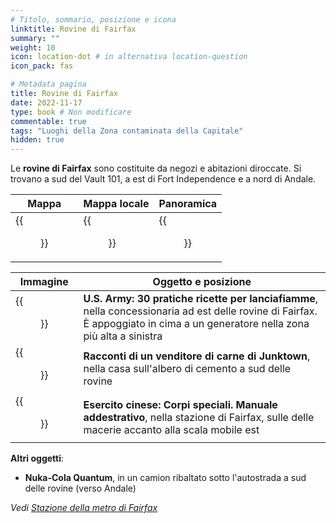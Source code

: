 ```yaml
---
# Titolo, sommario, posizione e icona
linktitle: Rovine di Fairfax
summary: ""
weight: 10
icon: location-dot # in alternativa location-question
icon_pack: fas

# Metadata pagina
title: Rovine di Fairfax
date: 2022-11-17
type: book # Non modificare
commentable: true
tags: "Luoghi della Zona contaminata della Capitale"
hidden: true
---
```


<div class="fo3">


Le **rovine di Fairfax** sono costituite da negozi e abitazioni diroccate. Si trovano a sud del Vault 101, a est di Fort Independence e a nord di Andale. 


| Mappa                                     | Mappa locale                                  | Panoramica                            |
| ----------------------------------------- | --------------------------------------------- | ------------------------------------- |
| {{<figure src="fo3/Fairfax_Ruins_loc.webp">}} | {{<figure src="fo3/Fairfax_Ruins_loc_map.webp">}} | {{<figure src="fo3/Fairfax_Ruins.webp">}} |

| Immagine                                                                    | Oggetto e posizione                                                                                                                                                           |
| --------------------------------------------------------------------------- | ----------------------------------------------------------------------------------------------------------------------------------------------------------------------------- |
| {{<figure src="fo3/US_Army_HFR_car_dealership.webp">}}                          | **U.S. Army: 30 pratiche ricette per lanciafiamme**, nella concessionaria ad est delle rovine di Fairfax. È appoggiato in cima a un generatore nella zona più alta a sinistra |
| {{<figure src="fo3/Concrete_treehouse_Tales_of_a_Junktown_Jerky_Vendor.webp">}} | **Racconti di un venditore di carne di Junktown**, nella casa sull'albero di cemento a sud delle rovine                                                                       |
| {{<figure src="fo3/FO3_CA_SOTM_Fairfax_metro.webp">}}                           | **Esercito cinese: Corpi speciali. Manuale addestrativo**, nella stazione di Fairfax, sulle delle macerie accanto alla scala mobile est                                         |

**Altri oggetti**:
- **Nuka-Cola Quantum**, in un camion ribaltato sotto l'autostrada a sud delle rovine (verso Andale)

*Vedi [Stazione della metro di Fairfax](../capitale#stazione-della-metro-di-fairfax)*

</div>